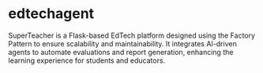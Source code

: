 # edtechagent
SuperTeacher is a Flask-based EdTech platform designed using the Factory Pattern to ensure scalability and maintainability. It integrates AI-driven agents to automate evaluations and report generation, enhancing the learning experience for students and educators.
